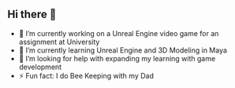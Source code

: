 ## Hi there 👋

- 🔭 I’m currently working on a Unreal Engine video game for an assignment at University
- 🌱 I’m currently learning Unreal Engine and 3D Modeling in Maya
- 🤔 I’m looking for help with expanding my learning with game development
- ⚡ Fun fact: I do Bee Keeping with my Dad
<!--
**Guntar04/guntar04** is a ✨ _special_ ✨ repository because its `README.md` (this file) appears on your GitHub profile.

Here are some ideas to get you started:

- 🔭 I’m currently working on ...
- 🌱 I’m currently learning ...
- 👯 I’m looking to collaborate on ...
- 🤔 I’m looking for help with ...
- 💬 Ask me about ...
- 📫 How to reach me: ...
- 😄 Pronouns: ...
- ⚡ Fun fact: ...
-->
